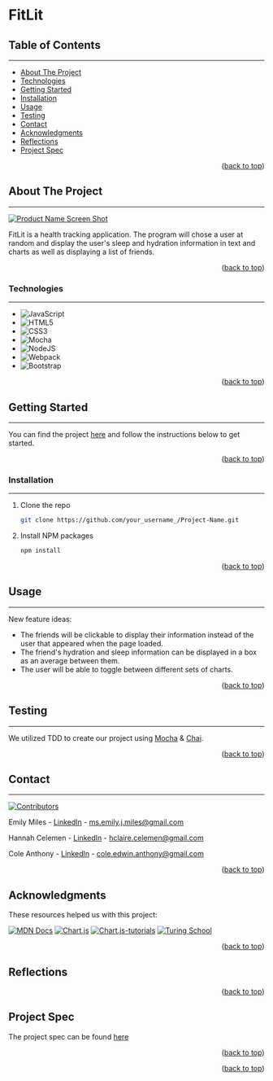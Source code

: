 <a name="readme-top"></a>

# FitLit

## Table of Contents
---
- [About The Project](#About-the-Project)
- [Technologies](#Technologies)
- [Getting Started](#Getting-Started)
- [Installation](#Installation)
- [Usage](#Usage)
- [Testing](#Testing)
- [Contact](#Contact)
- [Acknowledgments](#Acknowledgments)
- [Reflections](#Reflections)
- [Project Spec](#Project-Spec)
<p align="right">(<a href="#readme-top">back to top</a>)</p>

## About The Project
---

[![Product Name Screen Shot][product-screenshot]](https://example.com)

FitLit is a health tracking application. The program will chose a user at random and display the user's sleep and hydration information in text and charts as well as displaying a list of friends. 

<p align="right">(<a href="#readme-top">back to top</a>)</p>



### Technologies
---
* ![JavaScript](https://img.shields.io/badge/javascript-%23323330.svg?style=for-the-badge&logo=javascript&logoColor=%23F7DF1E)
* ![HTML5](https://img.shields.io/badge/html5-%23E34F26.svg?style=for-the-badge&logo=html5&logoColor=white)
* ![CSS3](https://img.shields.io/badge/css3-%231572B6.svg?style=for-the-badge&logo=css3&logoColor=white)
* ![Mocha](https://img.shields.io/badge/-mocha-%238D6748?style=for-the-badge&logo=mocha&logoColor=white)
* ![NodeJS](https://img.shields.io/badge/node.js-6DA55F?style=for-the-badge&logo=node.js&logoColor=white)
* ![Webpack](https://img.shields.io/badge/webpack-%238DD6F9.svg?style=for-the-badge&logo=webpack&logoColor=black)
* ![Bootstrap](https://img.shields.io/badge/bootstrap-%23563D7C.svg?style=for-the-badge&logo=bootstrap&logoColor=white)

<p align="right">(<a href="#readme-top">back to top</a>)</p>



<!-- GETTING STARTED -->
## Getting Started
---

You can find the project [here](https://github.com/emilyjmiles/fitlit-group-project.git) and follow the instructions below to get started.
<p align="right">(<a href="#readme-top">back to top</a>)</p>
  

### Installation
---

1. Clone the repo
   ```sh
   git clone https://github.com/your_username_/Project-Name.git
   ```
2. Install NPM packages
   ```sh
   npm install
   ```

<p align="right">(<a href="#readme-top">back to top</a>)</p>



<!-- USAGE EXAMPLES -->
## Usage
---


New feature ideas: 
* The friends will be clickable to display their information instead of the user that appeared when the page loaded. 
* The friend's hydration and sleep information can be displayed in a box as an average between them.
* The user will be able to toggle between different sets of charts.

<p align="right">(<a href="#readme-top">back to top</a>)</p>

## Testing
---
We utilized TDD to create our project using [Mocha](https://mochajs.org/) & [Chai](https://www.chaijs.com/).


<p align="right">(<a href="#readme-top">back to top</a>)</p>

<!-- CONTACT -->
## Contact
---
[![Contributors][contributors-shield]][contributors-url]

Emily Miles - [LinkedIn](https://www.linkedin.com/in/emilyjmiles/) - ms.emily.j.miles@gmail.com

Hannah Celemen - [LinkedIn](https://www.linkedin.com/in/hannah-celemen/) - hclaire.celemen@gmail.com

Cole Anthony - [LinkedIn](https://www.linkedin.com/in/cole-edwin-anthony/) - cole.edwin.anthony@gmail.com

<p align="right">(<a href="#readme-top">back to top</a>)</p>



<!-- ACKNOWLEDGMENTS -->
## Acknowledgments

These resources helped us with this project:

[![MDN Docs][MDN-shield]][MDN]
[![Chart.js][Charts]][charts-url]
[![Chart.js-tutorials][youtube-shield]][charts-youtube-link]
[![Turing School](https://img.shields.io/badge/Turing_School-030303?style=for-the-badge)](https://https://turing.edu/)


<p align="right">(<a href="#readme-top">back to top</a>)</p>

## Reflections



<p align="right">(<a href="#readme-top">back to top</a>)</p>


## Project Spec
The project spec can be found [here](https://frontend.turing.edu/projects/Fitlit-part-one.html)

<p align="right">(<a href="#readme-top">back to top</a>)</p>

<!-- MARKDOWN LINKS & IMAGES -->
<!-- https://www.markdownguide.org/basic-syntax/#reference-style-links -->
[youtube-shield]: https://img.shields.io/badge/YouTube-%23FF0000.svg?style=for-the-badge&logo=YouTube&logoColor=white
[charts-youtube-link]: https://www.youtube.com/c/ChartJS-tutorials
[MDN-shield]: https://img.shields.io/badge/MDN_Web_Docs-black?style=for-the-badge&logo=mdnwebdocs&logoColor=white
[MDN]:https://developer.mozilla.org/en-US/
[charts-url]: https://www.chartjs.org/docs/latest/
[Charts]: https://img.shields.io/badge/chart.js-F5788D.svg?style=for-the-badge&logo=chart.js&logoColor=white
[contributors-shield]: https://img.shields.io/badge/Contributors-3-2ea44f?style=for-the-badge
[contributors-url]: https://github.com/emilyjmiles/fitlit-group-project/graphs/contributors

[product-screenshot]: images/screenshot.png
<p align="right">(<a href="#readme-top">back to top</a>)</p>
